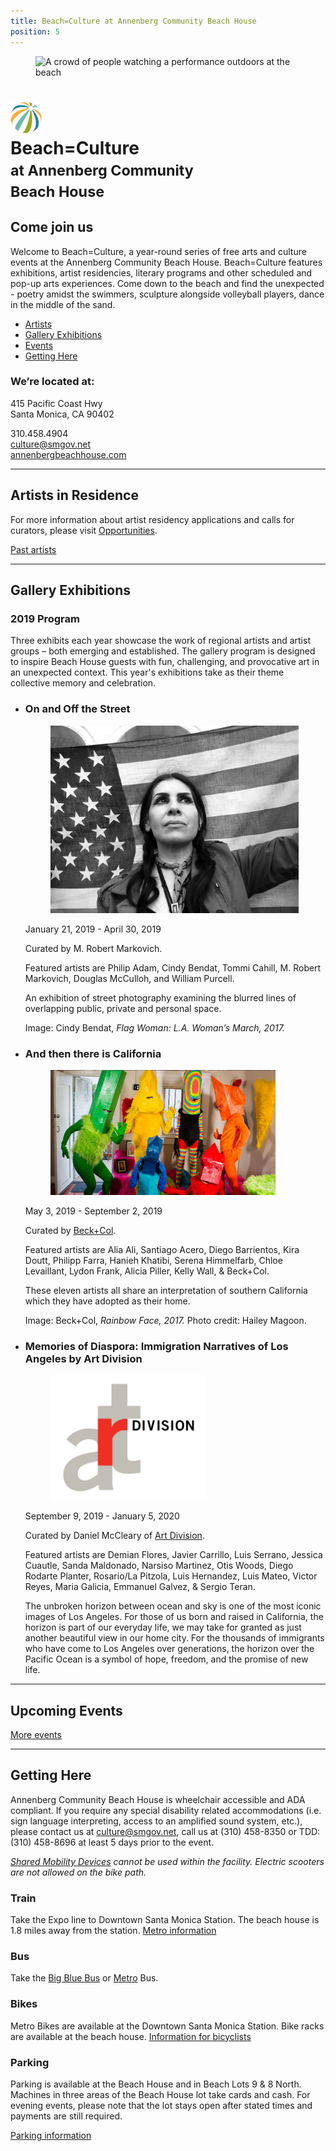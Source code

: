 ```yaml
---
title: Beach=Culture at Annenberg Community Beach House
position: 5
---
```


<figure>
  <img
    src="https://static-artsamo.digitalservice.la/uploads/beach-culture.jpg"
    alt="A crowd of people watching a performance outdoors at the beach"
    height="300" />
</figure>


<h1>
  <img src="/assets/images/icon-beachhouse.png" height="50" alt="" />
  <br />
  Beach=Culture
  <br />
  <small>
    at Annenberg Community
    <br />
    Beach House
  </small>
</h1>


Come join us
------------

Welcome to Beach=Culture, a year-round series of free arts and culture events at the Annenberg Community Beach House. Beach=Culture features exhibitions, artist residencies, literary programs and other scheduled and pop-up arts experiences. Come down to the beach and find the unexpected - poetry amidst the swimmers, sculpture alongside volleyball players, dance in the middle of the sand.


<nav class="action" markdown="1">

*   [Artists](#artists-in-residence)
*   [Gallery Exhibitions](#gallery-exhibitions)
*   [Events](#upcoming-events)
*   [Getting Here](#getting-here)

</nav>


### We’re located at:

415 Pacific Coast Hwy  
Santa Monica, CA 90402

310.458.4904  
[culture@smgov.net](mailto:culture@smgov.net)[](mailto:culture@smgov.net)  
<a href="https://annenbergbeachhouse.com">annenbergbeachhouse.com</a>


* * *


Artists in Residence
--------------------

For more information about artist residency applications and calls for curators, please visit [Opportunities](/opportunities-for-artists/).

<p class="action" markdown="1">

[Past artists](/beach-culture-artists/)

</p>


* * *


Gallery Exhibitions
-------------------

### 2019 Program

Three exhibits each year showcase the work of regional artists and artist groups – both emerging and established. The gallery program is designed to inspire Beach House guests with fun, challenging, and provocative art in an unexpected context. This year's exhibitions take as their theme collective memory and celebration.

<div class="artists" markdown="1">

*   ### On and Off the Street
   
    <figure><img src="/uploads/cindy-bendat.jpg" height="300" alt="" /></figure>

    January 21, 2019 - April 30, 2019

    Curated by M. Robert Markovich.

    Featured artists are Philip Adam, Cindy Bendat, Tommi Cahill, M. Robert Markovich, Douglas McCulloh, and William Purcell.

    An exhibition of street photography examining the blurred lines of overlapping public, private and personal space.
    
    Image: Cindy Bendat, _Flag Woman: L.A. Woman’s March, 2017._
   
*   ### And then there is California
   
    <figure><img src="/uploads/rainbow-face-by-hailey-magoon.jpg" height="200" alt="" /></figure>

    May 3, 2019 - September 2, 2019

    Curated by [Beck+Col](http://beckandcol.com/).

    Featured artists are Alia Ali, Santiago Acero, Diego Barrientos, Kira Doutt, Philipp Farra, Hanieh Khatibi, Serena Himmelfarb, Chloe Levaillant, Lydon Frank, Alicia Piller, Kelly Wall, & Beck+Col.

    These eleven artists all share an interpretation of southern California which they have adopted as their home.

    Image: Beck+Col, _Rainbow Face, 2017._ Photo credit: Hailey Magoon.
   
*   ### Memories of Diaspora: Immigration Narratives of Los Angeles by Art Division
   
    <figure><img src="/uploads/art-division.png" height="200" alt="" /></figure>

    September 9, 2019 - January 5, 2020

    Curated by Daniel McCleary of [Art Division](https://www.artdivision.org/).

    Featured artists are Demian Flores, Javier Carrillo, Luis Serrano, Jessica Cuautle, Sanda Maldonado, Narsiso Martinez, Otis Woods, Diego Rodarte Planter, Rosario/La Pitzola, Luis Hernandez, Luis Mateo, Victor Reyes, Maria Galicia, Emmanuel Galvez, & Sergio Teran.

    The unbroken horizon between ocean and sky is one of the most iconic images of Los Angeles. For those of us born and raised in California, the horizon is part of our everyday life, we may take for granted as just another beautiful view in our home city. For the thousands of immigrants who have come to Los Angeles over generations, the horizon over the Pacific Ocean is a symbol of hope, freedom, and the promise of new life.

</div>


* * *


Upcoming Events
---------------

<ol
  class="events"
  data-events-locations="Annenberg Community Beach House"
  data-events-limit="6">
</ol>
<script src="/assets/js/events.js"></script>

<p data-events-more class="action" markdown="1" style="visibility: hidden;">

[More events](/beach-culture-events/)

</p>


* * *


Getting Here
------------

Annenberg Community Beach House is wheelchair accessible and ADA compliant. If you require any special disability related accommodations (i.e. sign language interpreting, access to an amplified sound system, etc.), please contact us at [culture@smgov.net](mailto:culture@smgov.net), call us at (310) 458-8350 or TDD: (310) 458-8696 at least 5 days prior to the event.

_[Shared Mobility Devices](https://www.smgov.net/Departments/PCD/Transportation/Shared-Mobility-Services/) cannot be used within the facility. Electric scooters are not allowed on the bike path._

### Train

Take the Expo line to Downtown Santa Monica Station. The beach house is 1.8 miles away from the station. [Metro information](http://metro.net/)

### Bus

Take the [Big Blue Bus](http://bigbluebus.com/) or [Metro](http://metro.net/) Bus.

### Bikes

Metro Bikes are available at the Downtown Santa Monica Station. Bike racks are available at the beach house. [Information for bicyclists](https://www.smgov.net/Departments/PCD/Transportation/Bicyclists/)

### Parking

Parking is available at the Beach House and in Beach Lots 9 & 8 North. Machines in three areas of the Beach House lot take cards and cash. For evening events, please note that the lot stays open after stated times and payments are still required.

[Parking information](http://www.smgov.net/parking)
